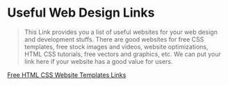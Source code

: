 ﻿# Useful Web Design Links

> This Link provides you a list of useful websites for your web design and development stuffs. There are good websites for free CSS templates, free stock images and videos, website optimizations, HTML CSS tutorials, free vectors and graphics, etc. We can put your link here if your website has a good value for users. 


[Free HTML CSS Website Templates Links ](https://pialpha.netlify.app/)

